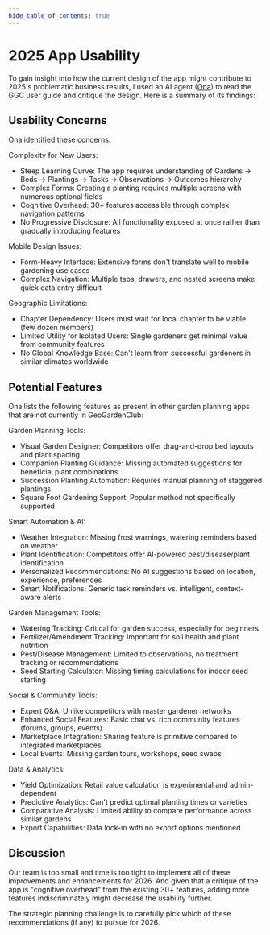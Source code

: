 ```yaml
---
hide_table_of_contents: true
---
```


# 2025 App Usability

To gain insight into how the current design of the app might contribute to 2025's problematic business results, I used an AI agent ([Ona](https://ona.com)) to read the GGC user guide and critique the design.  Here is a summary of its findings:

## Usability Concerns

Ona identified these concerns:

Complexity for New Users:
* Steep Learning Curve: The app requires understanding of Gardens → Beds → Plantings → Tasks → Observations → Outcomes hierarchy
* Complex Forms: Creating a planting requires multiple screens with numerous optional fields
* Cognitive Overhead: 30+ features accessible through complex navigation patterns
* No Progressive Disclosure: All functionality exposed at once rather than gradually introducing features

Mobile Design Issues:
* Form-Heavy Interface: Extensive forms don't translate well to mobile gardening use cases
* Complex Navigation: Multiple tabs, drawers, and nested screens make quick data entry difficult

Geographic Limitations:
* Chapter Dependency: Users must wait for local chapter to be viable (few dozen members)
* Limited Utility for Isolated Users: Single gardeners get minimal value from community features
* No Global Knowledge Base: Can't learn from successful gardeners in similar climates worldwide

## Potential Features

Ona lists the following features as present in other garden planning apps that are not currently in GeoGardenClub:

Garden Planning Tools:
* Visual Garden Designer: Competitors offer drag-and-drop bed layouts and plant spacing
* Companion Planting Guidance: Missing automated suggestions for beneficial plant combinations
* Succession Planting Automation: Requires manual planning of staggered plantings
* Square Foot Gardening Support: Popular method not specifically supported

Smart Automation & AI:
* Weather Integration: Missing frost warnings, watering reminders based on weather
* Plant Identification: Competitors offer AI-powered pest/disease/plant identification
* Personalized Recommendations: No AI suggestions based on location, experience, preferences
* Smart Notifications: Generic task reminders vs. intelligent, context-aware alerts

Garden Management Tools:
* Watering Tracking: Critical for garden success, especially for beginners
* Fertilizer/Amendment Tracking: Important for soil health and plant nutrition
* Pest/Disease Management: Limited to observations, no treatment tracking or recommendations
* Seed Starting Calculator: Missing timing calculations for indoor seed starting

Social & Community Tools:
* Expert Q&A: Unlike competitors with master gardener networks
* Enhanced Social Features: Basic chat vs. rich community features (forums, groups, events)
* Marketplace Integration: Sharing feature is primitive compared to integrated marketplaces 
* Local Events: Missing garden tours, workshops, seed swaps

Data & Analytics:
* Yield Optimization: Retail value calculation is experimental and admin-dependent
* Predictive Analytics: Can't predict optimal planting times or varieties
* Comparative Analysis: Limited ability to compare performance across similar gardens
* Export Capabilities: Data lock-in with no export options mentioned

## Discussion

Our team is too small and time is too tight to implement all of these improvements and enhancements for 2026. And given that a critique of the app is "cognitive overhead" from the existing 30+ features, adding more features indiscriminately might decrease the usability further. 

The strategic planning challenge is to carefully pick which of these recommendations (if any) to pursue for 2026.


